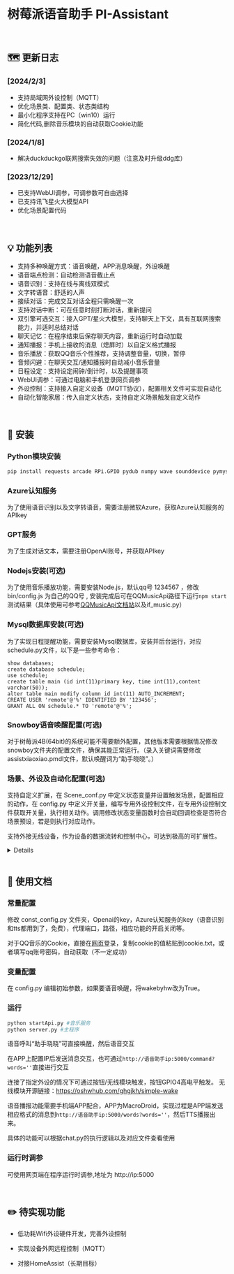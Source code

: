 
# 树莓派语音助手 PI-Assistant

<br>

## 🗺️ 更新日志

### [2024/2/3]
- 支持局域网外设控制（MQTT）
- 优化场景类、配置类、状态类结构
- 最小化程序支持在PC（win10）运行
- 简化代码,删除音乐模块的自动获取Cookie功能

### [2024/1/8]
- 解决duckduckgo联网搜索失效的问题（注意及时升级ddg库）

### [2023/12/29]
- 已支持WebUI调参，可调参数可自由选择
- 已支持讯飞星火大模型API
- 优化场景配置代码

<br>

## 💡 功能列表

- 支持多种唤醒方式：语音唤醒，APP消息唤醒，外设唤醒
- 语音端点检测：自动检测语音截止点
- 语音识别：支持在线与离线双模式
- 文字转语音：舒适的人声
- 接续对话：完成交互对话全程只需唤醒一次
- 支持对话中断：可在任意时刻打断对话，重新提问
- 双引擎可选交互：接入GPT/星火大模型，支持聊天上下文，具有互联网搜索能力，并适时总结对话
- 聊天记忆：在程序结束后保存聊天内容，重新运行时自动加载
- 通知播报：手机上接收的消息（熄屏时）以自定义格式播报
- 音乐播放：获取QQ音乐个性推荐，支持调整音量，切换，暂停
- 音频闪避：在聊天交互/通知播报时自动减小音乐音量
- 日程设定：支持设定闹钟/倒计时，以及提醒事项
- WebUI调参：可通过电脑和手机登录网页调参
- 外设控制：支持接入自定义设备（MQTT协议），配置相关文件可实现自动化
- 自动化智能家居：传入自定义状态，支持自定义场景触发自定义动作

<br>

## 🎁 安装

### Python模块安装

```bash
pip install requests arcade RPi.GPIO pydub numpy wave sounddevice pymysql cn2an duckduckgo_search flask SpeechRecognition openai pyaudio websocket-client paho-mqtt
```

### Azure认知服务

为了使用语音识别以及文字转语音，需要注册微软Azure，获取Azure认知服务的APIkey

### GPT服务

为了生成对话文本，需要注册OpenAI账号，并获取APIkey

### Nodejs安装(可选)

为了使用音乐播放功能，需要安装Node.js，默认qq号 1234567 ，修改 bin/config.js 为自己的QQ号 , 安装完成后可在QQMusicApi路径下运行```npm start``` 测试结果（具体使用可参考[QQMusicApi文档站](https://jsososo.github.io/QQMusicApi/#/?id=qqmusicapi)以及if_music.py）

### Mysql数据库安装(可选)

为了实现日程提醒功能，需要安装Mysql数据库，安装并后台运行，对应schedule.py文件，以下是一些参考命令：

```mysql
show databases;
create database schedule;
use schedule;
create table main (id int(11)primary key, time int(11),content varchar(50));
alter table main modify column id int(11) AUTO_INCREMENT;
CREATE USER 'remote'@'%' IDENTIFIED BY '123456';
GRANT ALL ON schedule.* TO 'remote'@'%';
```

### Snowboy语音唤醒配置(可选)

对于树莓派4B(64bit)的系统可能不需要额外配置，其他版本需要根据情况修改snowboy文件夹的配置文件，确保其能正常运行。（录入关键词需要修改assistxiaoxiao.pmdl文件，默认唤醒词为“助手晓晓”。）


### 场景、外设及自动化配置(可选)

支持自定义扩展，在 Scene_conf.py 中定义状态变量并设置触发场景，配置相应的动作，在 config.py 中定义开关量，编写专用外设控制文件，在专用外设控制文件获取开关量，执行相关动作。调用修改状态变量函数时会自动回调检查是否符合场景预设，若是则执行对应动作。

支持外接无线设备，作为设备的数据流转和控制中心，可达到极高的可扩展性。

<details>
<br>
外设通讯协议为MQTT，在树莓派上安装mosquito服务器，用户名和密码分别设置为 pi，123456。配置参考如下：

/etc/mosquitto/mosquitto.conf

```
listener 1883
allow_anonymous false
password_file /etc/mosquitto/passwd
```

设备分为输入设备（如传感器）和输出设备（如开关），以下描述了外设控制的两种数据流动：

- 输入设备（传感器）数据→状态管理器→场景管理器→配置管理器→输出设备（开关、灯）

此控制方案用于自动化控制，传感器的值会改变状态管理器的状态量，进而触发场景检测，满足对应场景后调用配置管理器的接口，控制设备。

- 控制命令（语音）→配置管理器→输出设备（开关、灯）

此控制方案用于手动控制，通过文字指令或语音指令直接修改配置管理器的变量，控制设备。

外设控制配置文件包括以下几个文件：dev_control.py(定义所有设备) ,config.py（定义输出设备） ,Scene_conf.py(定义输入设备以及场景)

文件中提供了一个示例，sensor_demo作为输入设备，dev_demo作为输出设备，当sensor_demo发送True（False）时，dev_demo点亮（关闭）板载LED。硬件采用esp32，相关的硬件代码提供在```mqtt_demo```文件夹。

代码设计有反馈机制，输出设备在接收到信息后需要有ACK，否则树莓派会认为此次控制不成功。
</details>

<br>

## 📄 使用文档

### 常量配置

修改 const_config.py 文件夹，Openai的key，Azure认知服务的key（语音识别和tts都用到了，免费），代理端口，路径，相应功能的开启关闭等。

对于QQ音乐的Cookie，直接在[网页](https://y.qq.com/)登录，复制cookie的值粘贴到cookie.txt，或者填写qq账号密码，自动获取（不一定成功）

### 变量配置

在 config.py 编辑初始参数，如果要语音唤醒，将wakebyhw改为True。

### 运行

```bash
python startApi.py #音乐服务
python server.py #主程序
```

语音呼叫“助手晓晓”可直接唤醒，然后语音交互

在APP上配置IP后发送消息交互，也可通过```http://语音助手ip:5000/command?words=''```直接进行交互

连接了指定外设的情况下可通过按钮/无线模块触发，按钮GPIO4高电平触发。 无线模块开源链接：https://oshwhub.com/ghgjkh/simple-wake 

语音播报功能需要手机端APP配合，APP为MacroDroid，实现过程是APP端发送相应格式的消息到```http://语音助手ip:5000/words?words=''```，然后TTS播报出来。

具体的功能可以根据chat.py的执行逻辑以及对应文件查看使用



### 运行时调参

可使用网页端在程序运行时调参,地址为 http://ip:5000 

<br>

## ✏️ 待实现功能

- 低功耗Wifi外设硬件开发，完善外设控制

- 实现设备外网远程控制（MQTT）

- 对接HomeAssist（长期目标）
